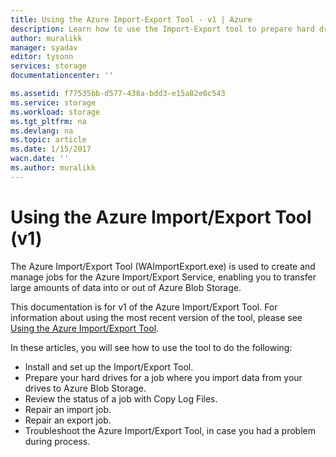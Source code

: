 ```yaml
---
title: Using the Azure Import-Export Tool - v1 | Azure
description: Learn how to use the Import-Export tool to prepare hard drives for an import job, to repair an import job, or to repair an export job.
author: muralikk
manager: syadav
editor: tysonn
services: storage
documentationcenter: ''

ms.assetid: f77535bb-d577-438a-bdd3-e15a82e0c543
ms.service: storage
ms.workload: storage
ms.tgt_pltfrm: na
ms.devlang: na
ms.topic: article
ms.date: 1/15/2017
wacn.date: ''
ms.author: muralikk
---
```


# Using the Azure Import/Export Tool (v1)

The Azure Import/Export Tool (WAImportExport.exe) is used to create and manage jobs for the Azure Import/Export Service, enabling you to transfer large amounts of data into or out of Azure Blob Storage.

This documentation is for v1 of the Azure Import/Export Tool. For information about using the most recent version of the tool, please see [Using the Azure Import/Export Tool](./storage-import-export-tool-how-to.md).

In these articles, you will see how to use the tool to do the following:

- Install and set up the Import/Export Tool.
- Prepare your hard drives for a job where you import data from your drives to Azure Blob Storage.
- Review the status of a job with Copy Log Files. 
- Repair an import job. 
- Repair an export job. 
- Troubleshoot the Azure Import/Export Tool, in case you had a problem during process.